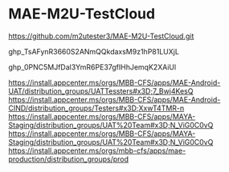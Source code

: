 # MAE-M2U-TestCloud

https://github.com/m2utester3/MAE-M2U-TestCloud.git

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

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

https://install.appcenter.ms/orgs/MBB-CFS/apps/MAE-Android-UAT/distribution_groups/UATTessters#x3D;7_Bwj4KesQ
https://install.appcenter.ms/orgs/MBB-CFS/apps/MAE-Android-CIND/distribution_groups/Testers#x3D;XxwT4TMR-n 
https://install.appcenter.ms/orgs/MBB-CFS/apps/MAYA-Staging/distribution_groups/UAT%20Team#x3D;N_ViG0C0vQ 
https://install.appcenter.ms/orgs/MBB-CFS/apps/MAYA-Staging/distribution_groups/UAT%20Team#x3D;N_ViG0C0vQ
https://install.appcenter.ms/orgs/mbb-cfs/apps/mae-production/distribution_groups/prod
